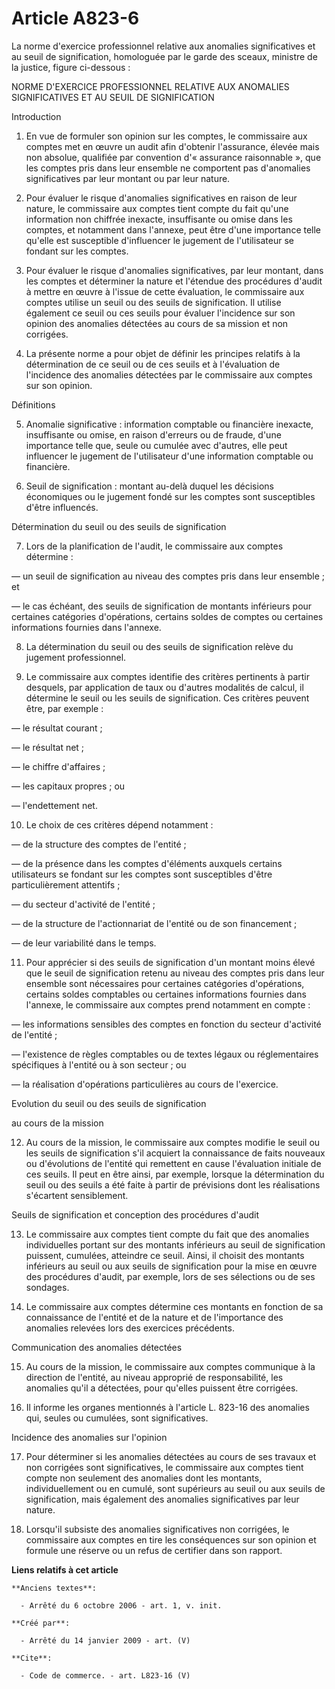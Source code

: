 # Article A823-6

La norme d'exercice professionnel relative aux anomalies significatives et au seuil de signification, homologuée par le garde
des sceaux, ministre de la justice, figure ci-dessous : 

NORME D'EXERCICE PROFESSIONNEL RELATIVE AUX ANOMALIES SIGNIFICATIVES ET AU SEUIL DE SIGNIFICATION 

Introduction 

1. En vue de formuler son opinion sur les comptes, le commissaire aux comptes met en œuvre un audit afin d'obtenir
l'assurance, élevée mais non absolue, qualifiée par convention d'« assurance raisonnable », que les comptes pris dans leur
ensemble ne comportent pas d'anomalies significatives par leur montant ou par leur nature. 

2. Pour évaluer le risque d'anomalies significatives en raison de leur nature, le commissaire aux comptes tient compte du
fait qu'une information non chiffrée inexacte, insuffisante ou omise dans les comptes, et notamment dans l'annexe, peut être
d'une importance telle qu'elle est susceptible d'influencer le jugement de l'utilisateur se fondant sur les comptes. 

3. Pour évaluer le risque d'anomalies significatives, par leur montant, dans les comptes et déterminer la nature et l'étendue
des procédures d'audit à mettre en œuvre à l'issue de cette évaluation, le commissaire aux comptes utilise un seuil ou des
seuils de signification. Il utilise également ce seuil ou ces seuils pour évaluer l'incidence sur son opinion des anomalies
détectées au cours de sa mission et non corrigées. 

4. La présente norme a pour objet de définir les principes relatifs à la détermination de ce seuil ou de ces seuils et à
l'évaluation de l'incidence des anomalies détectées par le commissaire aux comptes sur son opinion. 

Définitions 

5. Anomalie significative : information comptable ou financière inexacte, insuffisante ou omise, en raison d'erreurs ou de
fraude, d'une importance telle que, seule ou cumulée avec d'autres, elle peut influencer le jugement de l'utilisateur d'une
information comptable ou financière. 

6. Seuil de signification : montant au-delà duquel les décisions économiques ou le jugement fondé sur les comptes sont
susceptibles d'être influencés. 

Détermination du seuil ou des seuils de signification 

7. Lors de la planification de l'audit, le commissaire aux comptes détermine : 

― un seuil de signification au niveau des comptes pris dans leur ensemble ; et 

― le cas échéant, des seuils de signification de montants inférieurs pour certaines catégories d'opérations, certains soldes
de comptes ou certaines informations fournies dans l'annexe. 

8. La détermination du seuil ou des seuils de signification relève du jugement professionnel. 

9. Le commissaire aux comptes identifie des critères pertinents à partir desquels, par application de taux ou d'autres
modalités de calcul, il détermine le seuil ou les seuils de signification. Ces critères peuvent être, par exemple : 

― le résultat courant ; 

― le résultat net ; 

― le chiffre d'affaires ; 

― les capitaux propres ; ou 

― l'endettement net. 

10. Le choix de ces critères dépend notamment : 

― de la structure des comptes de l'entité ; 

― de la présence dans les comptes d'éléments auxquels certains utilisateurs se fondant sur les comptes sont susceptibles
d'être particulièrement attentifs ; 

― du secteur d'activité de l'entité ; 

― de la structure de l'actionnariat de l'entité ou de son financement ; 

― de leur variabilité dans le temps. 

11. Pour apprécier si des seuils de signification d'un montant moins élevé que le seuil de signification retenu au niveau des
comptes pris dans leur ensemble sont nécessaires pour certaines catégories d'opérations, certains soldes comptables ou
certaines informations fournies dans l'annexe, le commissaire aux comptes prend notamment en compte : 

― les informations sensibles des comptes en fonction du secteur d'activité de l'entité ; 

― l'existence de règles comptables ou de textes légaux ou réglementaires spécifiques à l'entité ou à son secteur ; ou 

― la réalisation d'opérations particulières au cours de l'exercice. 

Evolution du seuil ou des seuils de signification 

au cours de la mission 

12. Au cours de la mission, le commissaire aux comptes modifie le seuil ou les seuils de signification s'il acquiert la
connaissance de faits nouveaux ou d'évolutions de l'entité qui remettent en cause l'évaluation initiale de ces seuils. Il
peut en être ainsi, par exemple, lorsque la détermination du seuil ou des seuils a été faite à partir de prévisions dont les
réalisations s'écartent sensiblement. 

Seuils de signification et conception des procédures d'audit 

13. Le commissaire aux comptes tient compte du fait que des anomalies individuelles portant sur des montants inférieurs au
seuil de signification puissent, cumulées, atteindre ce seuil. Ainsi, il choisit des montants inférieurs au seuil ou aux
seuils de signification pour la mise en œuvre des procédures d'audit, par exemple, lors de ses sélections ou de ses
sondages. 

14. Le commissaire aux comptes détermine ces montants en fonction de sa connaissance de l'entité et de la nature et de
l'importance des anomalies relevées lors des exercices précédents. 

Communication des anomalies détectées 

15. Au cours de la mission, le commissaire aux comptes communique à la direction de l'entité, au niveau approprié de
responsabilité, les anomalies qu'il a détectées, pour qu'elles puissent être corrigées. 

16. Il informe les organes mentionnés à l'article L. 823-16 des anomalies qui, seules ou cumulées, sont significatives. 

Incidence des anomalies sur l'opinion 

17. Pour déterminer si les anomalies détectées au cours de ses travaux et non corrigées sont significatives, le commissaire
aux comptes tient compte non seulement des anomalies dont les montants, individuellement ou en cumulé, sont supérieurs au
seuil ou aux seuils de signification, mais également des anomalies significatives par leur nature. 

18. Lorsqu'il subsiste des anomalies significatives non corrigées, le commissaire aux comptes en tire les conséquences sur
son opinion et formule une réserve ou un refus de certifier dans son rapport.

**Liens relatifs à cet article**

	**Anciens textes**:

	  - Arrêté du 6 octobre 2006 - art. 1, v. init.

	**Créé par**:

	  - Arrêté du 14 janvier 2009 - art. (V)

	**Cite**:

	  - Code de commerce. - art. L823-16 (V)
